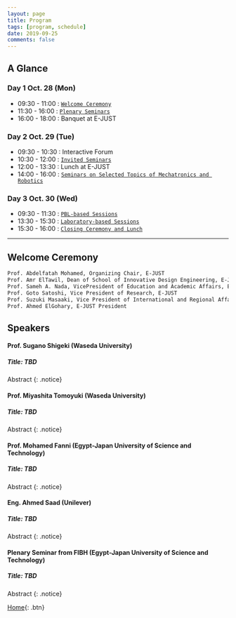 ```yaml
---
layout: page
title: Program
tags: [program, schedule]
date: 2019-09-25
comments: false
---
```


## A Glance

### Day 1 Oct. 28 (Mon)

* 09:30 - 11:00 : [`Welcome Ceremony`](#welcome-ceremony)
* 11:30 - 16:00 : [`Plenary Seminars`](#speakers)
* 16:00 - 18:00 : Banquet at E-JUST

### Day 2 Oct. 29 (Tue)

* 09:30 - 10:30 : Interactive Forum
* 10:30 - 12:00 : [`Invited Seminars`](#speakers)
* 12:00 - 13:30 : Lunch at E-JUST
* 14:00 - 16:00 : [`Seminars on Selected Topics of Mechatronics and Robotics`](#speakers)

### Day 3 Oct. 30 (Wed)

* 09:30 - 11:30 : [`PBL-based Sessions`](#speakers)
* 13:30 - 15:30 : [`Laboratory-based Sessions`](#speakers)
* 15:30 - 16:00 : [`Closing Ceremony and Lunch`](#speakers)


---

## Welcome Ceremony

~~~ html
Prof. Abdelfatah Mohamed, Organizing Chair, E-JUST
Prof. Amr ElTawil, Dean of School of Innovative Design Engineering, E-JUST
Prof. Sameh A. Nada, VicePresident of Education and Academic Affairs, E-JUST
Prof. Goto Satoshi, Vice President of Research, E-JUST
Prof. Suzuki Masaaki, Vice President of International and Regional Affairs, E-JUST
Prof. Ahmed ElGohary, E-JUST President
~~~


## Speakers

#### Prof. Sugano Shigeki (Waseda University)

##### Title: TBD

Abstract
{: .notice}

#### Prof. Miyashita Tomoyuki (Waseda University)

##### Title: TBD

Abstract
{: .notice}

#### Prof. Mohamed Fanni (Egypt-Japan University of Science and Technology)

##### Title: TBD

Abstract
{: .notice}


#### Eng. Ahmed Saad (Unilever)

##### Title: TBD

Abstract
{: .notice}


#### Plenary Seminar from FIBH (Egypt-Japan University of Science and Technology)

##### Title: TBD

Abstract
{: .notice}




[Home](https://pemtr2019.github.io){: .btn}

